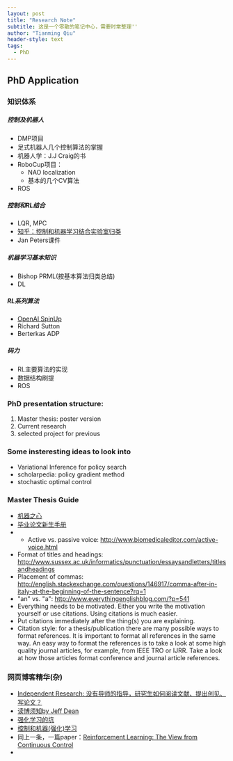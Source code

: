 ```yaml
---
layout: post
title: "Research Note"
subtitle: 这是一个零散的笔记中心，需要时常整理''
author: "Tianming Qiu"
header-style: text
tags:
  - PhD
---
```


## PhD Application
### 知识体系
##### 控制及机器人
- DMP项目
- 足式机器人几个控制算法的掌握
- 机器人学：J.J Craig的书
- RoboCup项目：
  - NAO localization
  - 基本的几个CV算法
- ROS

##### 控制和RL结合
- LQR, MPC
- [知乎：控制和机器学习结合实验室归类](https://www.zhihu.com/question/41529400)
- Jan Peters课件

##### 机器学习基本知识
- Bishop PRML(按基本算法归类总结)
- DL

##### RL系列算法
- [OpenAI SpinUp](https://spinningup.openai.com/en/latest/spinningup/keypapers.html)
- Richard Sutton 
- Berterkas ADP

##### 码力
- RL主要算法的实现
- 数据结构刷提
- ROS



### PhD presentation structure:

1. Master thesis: poster version
2. Current research
3. selected project for previous

### Some insteresting ideas to look into
- Variational Inference for policy search
- scholarpedia: policy gradient method
- stochastic optimal control 

### Master Thesis Guide
- [机器之心](https://www.jiqizhixin.com/articles/2019-02-04?from=synced&keyword=%E6%AF%95%E4%B8%9A%E8%AE%BA%E6%96%87%E6%97%A0%E4%BB%8E%E4%B8%8B%E6%89%8B%EF%BC%9F%E4%B8%80%E6%96%87%E5%B8%AE%E4%BD%A0%E7%90%86%E6%B8%85%E5%A4%B4%E7%BB%AA)
- [毕业论文新生手册](https://bookdown.org/wshuyi/intro-to-scientific-writings4/writing.html#template-for-bachelor-thesis)
- - Active vs. passive voice: http://www.biomedicaleditor.com/active-voice.html
- Format of titles and headings: http://www.sussex.ac.uk/informatics/punctuation/essaysandletters/titlesandheadings
- Placement of commas: http://english.stackexchange.com/questions/146917/comma-after-in-italy-at-the-beginning-of-the-sentence?rq=1
- "an" vs. "a": http://www.everythingenglishblog.com/?p=541
- Everything needs to be motivated. Either you write the motivation yourself  or use citations. Using citations is much easier.
- Put citations immediately after the thing(s) you are explaining.
- Citation style: for a thesis/publication there are many possible  ways to format references. It is important to format all references  in the same way. An easy way to format the references is to take a  look at some high quality journal articles, for example, from IEEE  TRO or IJRR. Take a look at how those articles format conference and   journal article references.

### 网页博客精华(杂)
- [Independent Research: 没有导师的指导，研究生如何阅读文献、提出创见、写论文？](https://www.zhihu.com/question/23647187)
- [读博须知by Jeff Dean](https://zhuanlan.zhihu.com/p/49812204)
- [强化学习的坑](https://zhuanlan.zhihu.com/p/33936457)
- [控制和机器(强化)学习](https://www.zhihu.com/question/41529400)
- 同上一条，一篇paper：[Reinforcement Learning: The View from Continuous Control](https://arxiv.org/pdf/1806.09460.pdf)
- 


